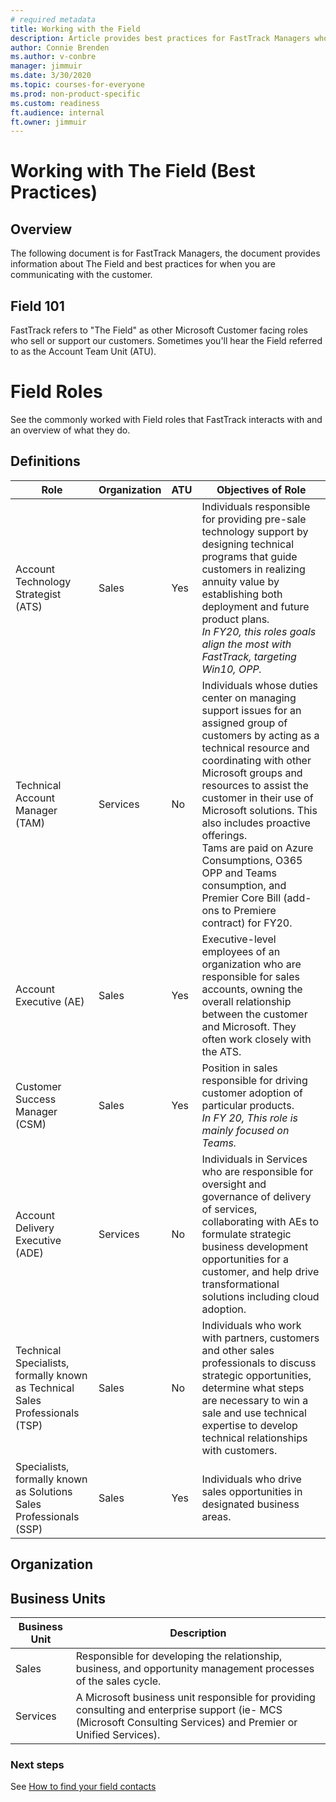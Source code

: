 ```yaml
---
# required metadata 
title: Working with the Field
description: Article provides best practices for FastTrack Managers who communicate with the field.
author: Connie Brenden
ms.author: v-conbre
manager: jimmuir
ms.date: 3/30/2020
ms.topic: courses-for-everyone
ms.prod: non-product-specific
ms.custom: readiness
ft.audience: internal
ft.owner: jimmuir
---
```


# Working with The Field (Best Practices)

## Overview

The following document is for FastTrack Managers, the document provides information about The Field and best practices for when you are communicating with the customer.

## Field 101

FastTrack refers to "The Field" as other Microsoft Customer facing roles who sell or support our customers. Sometimes you'll hear the Field referred to as the Account Team Unit (ATU).

# Field Roles

See the commonly worked with Field roles that FastTrack interacts with and an overview of what they do.

## Definitions

|Role |Organization  |ATU  |Objectives of Role  |
|---------|---------|---------|---------|
|Account Technology Strategist (ATS)   |Sales          |Yes         |Individuals responsible for providing pre-sale technology support by designing technical programs that guide customers in realizing annuity value by establishing both deployment and future product plans.<br>*In FY20, this roles goals align the most with FastTrack, targeting Win10, OPP.*          |
|Technical Account Manager (TAM)     |Services         |No         |Individuals whose duties center on managing support issues for an assigned group of customers by acting as a technical resource and coordinating with other Microsoft groups and resources to assist the customer in their use of Microsoft solutions. This also includes proactive offerings. <br>Tams are paid on Azure Consumptions, O365 OPP and Teams consumption, and Premier Core Bill (add-ons to Premiere contract) for FY20.         |
|Account Executive (AE)   |Sales         |Yes         |Executive-level employees of an organization who are responsible for sales accounts, owning the overall relationship between the customer and Microsoft. They often work closely with the ATS.          |
|Customer Success Manager (CSM)   |Sales         |Yes         |Position in sales responsible for driving customer adoption of particular products.<br>*In FY 20, This role is mainly focused on Teams.*         |
|Account Delivery Executive (ADE)  |Services         |No         |Individuals in Services who are responsible for oversight and governance of delivery of services, collaborating with AEs to formulate strategic business development opportunities for a customer, and help drive transformational solutions including cloud adoption.         |
|Technical Specialists, formally known as Technical Sales Professionals (TSP)   |Sales         |No         |Individuals who work with partners, customers and other sales professionals to discuss strategic opportunities, determine what steps are necessary to win a sale and use technical expertise to develop technical relationships with customers.          |
|Specialists, formally known as Solutions Sales Professionals (SSP)   |Sales         |Yes         |Individuals who drive sales opportunities in designated business areas.         |

## Organization

## Business Units

|Business Unit |Description |
|--------------|------------|
|Sales |Responsible for developing the relationship, business, and opportunity management processes of the sales cycle. |
|Services |A Microsoft business unit responsible for providing consulting and enterprise support (ie- MCS (Microsoft Consulting Services) and Premier or Unified Services). |

### Next steps

See [How to find your field contacts](how-to-find-your-field-contacts.md)

